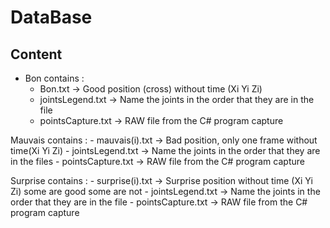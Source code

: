 # DataBase
## Content
- Bon contains : 
	- Bon.txt -> Good position (cross) without time (Xi Yi Zi)
	- jointsLegend.txt -> Name the joints in the order that they are in the file
	- pointsCapture.txt -> RAW file from the C# program capture

Mauvais contains : 
	- mauvais(i).txt -> Bad position, only one frame without time(Xi Yi Zi)
	- jointsLegend.txt -> Name the joints in the order that they are in the files
	- pointsCapture.txt -> RAW file from the C# program capture
			   
Surprise contains : 
	- surprise(i).txt -> Surprise position without time (Xi Yi Zi) some are good some are not
	- jointsLegend.txt -> Name the joints in the order that they are in the file
	- pointsCapture.txt -> RAW file from the C# program capture